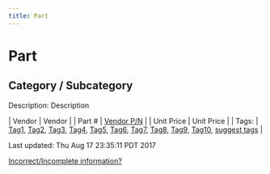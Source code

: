```yaml
---
title: Part
---
```


# Part
## Category / Subcategory
Description: 	Description 

| Vendor | Vendor | 
| Part # | [Vendor P/N](Link) | 
| Unit Price | Unit Price | 
| Tags: | [Tag1](https://jgermita.github.io/frc-parts/search/?q=Tag1), [Tag2](https://jgermita.github.io/frc-parts/search/?q=Tag2), [Tag3](https://jgermita.github.io/frc-parts/search/?q=Tag3), [Tag4](https://jgermita.github.io/frc-parts/search/?q=Tag4), [Tag5](https://jgermita.github.io/frc-parts/search/?q=Tag5), [Tag6](https://jgermita.github.io/frc-parts/search/?q=Tag6), [Tag7](https://jgermita.github.io/frc-parts/search/?q=Tag7), [Tag8](https://jgermita.github.io/frc-parts/search/?q=Tag8), [Tag9](https://jgermita.github.io/frc-parts/search/?q=Tag9), [Tag10](https://jgermita.github.io/frc-parts/search/?q=Tag10), [suggest tags](https://docs.google.com/forms/d/e/1FAIpQLSeWyY8v3RgOty-MyWmh9U0iivNYN_molChYyS-0U-o-kOAv_g/viewform) | 

Last updated: Thu Aug 17 23:35:11 PDT 2017

 [Incorrect/Incomplete information?](https://docs.google.com/forms/d/e/1FAIpQLSeWyY8v3RgOty-MyWmh9U0iivNYN_molChYyS-0U-o-kOAv_g/viewform)